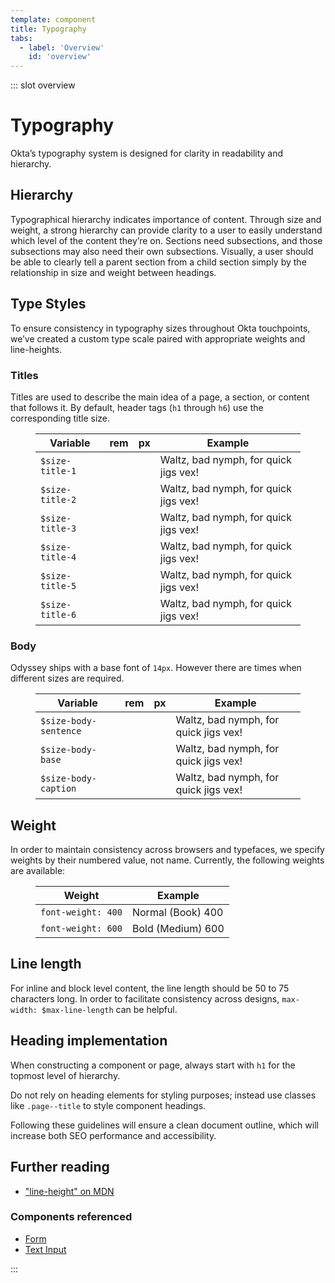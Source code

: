```yaml
---
template: component
title: Typography
tabs:
  - label: 'Overview'
    id: 'overview'
---
```


::: slot overview

# Typography

Okta’s typography system is designed for clarity in readability and hierarchy.


## Hierarchy

Typographical hierarchy indicates importance of content. Through size and weight, a strong hierarchy can provide clarity to a user to easily understand which level of the content they’re on. Sections need subsections, and those subsections may also need their own subsections. Visually, a user should be able to clearly tell a parent section from a child section simply by the relationship in size and weight between headings.

## Type Styles
To ensure consistency in typography sizes throughout Okta touchpoints, we’ve created a custom type scale paired with appropriate weights and line-heights.

### Titles
Titles are used to describe the main idea of a page, a section, or content that follows it. By default, header tags (`h1` through `h6`) use the corresponding title size.

<figure class="ods-table--figure">
  <table class="ods-table type-title-sample--table">
    <thead>
      <tr>
        <th scope="column">
          Variable
        </th>
        <th scope="column">
          rem
        </th>
        <th scope="column">
          px
        </th>
        <th scope="column">
          Example
        </th>
      </tr>
    </thead>
    <tbody>
      <tr class="type-sample">
        <td class="type-sample--token"><code>$size-title-1</code></td>
        <td class="type-sample--rem"></td>
        <td class="type-sample--px"></td>
        <td class="type-sample--example">Waltz, bad nymph, for quick jigs vex!</td>
      </tr>
      <tr class="type-sample">
        <td class="type-sample--token"><code>$size-title-2</code></td>
        <td class="type-sample--rem"></td>
        <td class="type-sample--px"></td>
        <td class="type-sample--example">Waltz, bad nymph, for quick jigs vex!</td>
      </tr>
      <tr class="type-sample">
        <td class="type-sample--token"><code>$size-title-3</code></td>
        <td class="type-sample--rem"></td>
        <td class="type-sample--px"></td>
        <td class="type-sample--example">Waltz, bad nymph, for quick jigs vex!</td>
      </tr>
      <tr class="type-sample">
        <td class="type-sample--token"><code>$size-title-4</code></td>
        <td class="type-sample--rem"></td>
        <td class="type-sample--px"></td>
        <td class="type-sample--example">Waltz, bad nymph, for quick jigs vex!</td>
      </tr>
      <tr class="type-sample">
        <td class="type-sample--token"><code>$size-title-5</code></td>
        <td class="type-sample--rem"></td>
        <td class="type-sample--px"></td>
        <td class="type-sample--example">Waltz, bad nymph, for quick jigs vex!</td>
      </tr>
      <tr class="type-sample">
        <td class="type-sample--token"><code>$size-title-6</code></td>
        <td class="type-sample--rem"></td>
        <td class="type-sample--px"></td>
        <td class="type-sample--example">Waltz, bad nymph, for quick jigs vex!</td>
      </tr>
    </tbody>
  </table>
</figure>

### Body

Odyssey ships with a base font of `14px`. However there are times when different sizes are required.


<figure class="ods-table--figure">
  <table class="ods-table type-body-sample--table">
    <thead>
      <tr>
        <th scope="column">
          Variable
        </th>
        <th scope="column">
          rem
        </th>
        <th scope="column">
          px
        </th>
        <th scope="column">
          Example
        </th>
      </tr>
    </thead>
    <tbody>
      <tr class="type-sample-body">
        <td class="type-sample-body--token"><code>$size-body-sentence</code></td>
        <td class="type-sample-body--rem"></td>
        <td class="type-sample-body--px"></td>
        <td class="type-sample-body--example">Waltz, bad nymph, for quick jigs vex!</td>
      </tr>
      <tr class="type-sample-body">
        <td class="type-sample-body--token"><code>$size-body-base</code></td>
        <td class="type-sample-body--rem"></td>
        <td class="type-sample-body--px"></td>
        <td class="type-sample-body--example">Waltz, bad nymph, for quick jigs vex!</td>
      </tr>
      <tr class="type-sample-body">
        <td class="type-sample-body--token"><code>$size-body-caption</code></td>
        <td class="type-sample-body--rem"></td>
        <td class="type-sample-body--px"></td>
        <td class="type-sample-body--example">Waltz, bad nymph, for quick jigs vex!</td>
      </tr>
    </tbody>
  </table>
</figure>

## Weight

In order to maintain consistency across browsers and typefaces, we specify weights by their numbered value, not name. Currently, the following weights are available:

<figure class="ods-table--figure">
  <table class="ods-table">
    <thead>
      <tr>
        <th scope="column">
          Weight
        </th>
        <th scope="column">
          Example
        </th>
      </tr>
    </thead>
    <tbody>
      <tr>
        <td>
          <code>font-weight: 400</code>
        </td>
        <td class="type-sample--400">
          Normal (Book) 400
        </td>
      </tr>
      <tr>
        <td>
          <code>font-weight: 600</code>
        </td>
        <td class="type-sample--600">
          Bold (Medium) 600
        </td>
      </tr>
    </tbody>
  </table>
</figure>

## Line length

For inline and block level content, the line length should be 50 to 75 characters long. In order to facilitate consistency across designs, `max-width: $max-line-length` can be helpful.

## Heading implementation

When constructing a component or page, always start with <code>h1</code> for the topmost level of hierarchy.

Do not rely on heading elements for styling purposes; instead use classes like <code>.page--title</code> to style component headings.

Following these guidelines will ensure a clean document outline, which will increase both SEO performance and accessibility.

## Further reading

<ul>
  <li>
    <a href="https://developer.mozilla.org/en-US/docs/Web/CSS/line-height">"line-height" on MDN</a>
  </li>
</ul>

### Components referenced

<ul>
  <li>
    <a href="/components/form.html">Form</a>
  </li>
  <li>
    <a href="/components/text-input.html">Text Input</a>
  </li>
</ul>

:::
